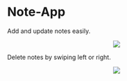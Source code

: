 # Note-App

Add and update notes easily.

<p align="center">
<img src="https://user-images.githubusercontent.com/115386517/221259942-381152e7-6882-4f7e-8dbb-e47f091bcc50.gif" >
</p>

Delete notes by swiping left or right.

<p align="center">
<img src="https://user-images.githubusercontent.com/115386517/221260229-4dbee80c-fe18-434f-960a-c44bcf6b6006.gif" >
</p>
